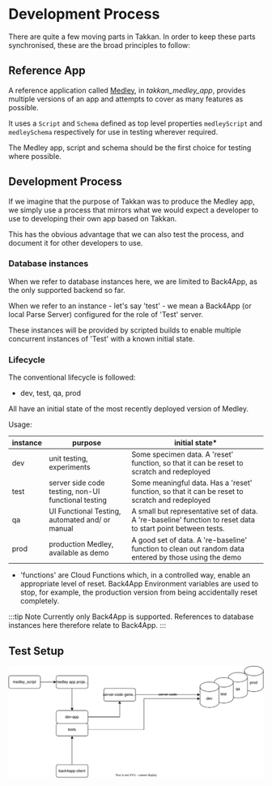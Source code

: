# Development Process 

There are quite a few moving parts in Takkan. In order to keep these parts synchronised, these are the broad principles  to follow: 

## Reference App
A reference application called [Medley](medley-app.md), in *takkan_medley_app*, provides multiple versions of an app and attempts to cover as many features as possible. 

It uses a `Script` and `Schema` defined as top level properties `medleyScript` and `medleySchema` respectively for use in testing wherever required.

The Medley app, script and schema should be the first choice for testing where possible. 

## Development Process

If we imagine that the purpose of Takkan was to produce the Medley app, we simply use a process that mirrors what we would expect a developer to use to developing their own app based on Takkan.

This has the obvious advantage that we can also test the process, and document it for other developers to use.

### Database instances

When we refer to database instances here, we are limited to Back4App, as the only supported backend so far.

When we refer to an instance - let's say 'test' - we mean a Back4App (or local Parse Server) configured for the role of 'Test' server.

These instances will be provided by scripted builds to enable multiple concurrent instances of 'Test' with a known initial state.

### Lifecycle

The conventional lifecycle is followed:

- dev, test, qa, prod

All have an initial state of the most recently deployed version of Medley.

Usage:

| instance | purpose                                            | initial state*                                                                                                                                                |
|----------|----------------------------------------------------|--------------------------------------------------------------------------------------------------------------------------------------------------------------|
| dev      | unit testing, experiments                          | Some specimen data. A 'reset' function, so that it can be reset to scratch and redeployed                                                                                            |
| test     | server side code testing, non-UI functional testing | Some meaningful data. Has a 'reset' function, so that it can be reset to scratch and redeployed                                                                                               |
| qa       | UI Functional Testing,  automated and/ or manual   | A small but representative set of data.  A 're-baseline' function to reset data to start point between tests.                                                                                          |
| prod     | production Medley, available as demo               | A good set of data. A 're-baseline' function to clean out random data entered by those using the demo |  


* 'functions' are Cloud Functions which, in a controlled way, enable an appropriate level of reset.  Back4App Environment variables are used to stop, for example, the production version from being accidentally reset completely.
 
:::tip Note
Currently only Back4App is supported. References to database instances here therefore relate to Back4App.
:::


## Test Setup



![test environment](../images/medley_test_configuration.drawio.svg)


 